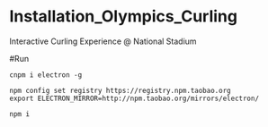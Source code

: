 # Installation_Olympics_Curling
Interactive Curling Experience @ National Stadium


#Run


```
cnpm i electron -g

npm config set registry https://registry.npm.taobao.org 
export ELECTRON_MIRROR=http://npm.taobao.org/mirrors/electron/

npm i

```

